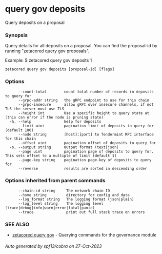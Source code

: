 # query gov deposits

Query deposits on a proposal

### Synopsis

Query details for all deposits on a proposal.
You can find the proposal-id by running "zetacored query gov proposals".

Example:
$ zetacored query gov deposits 1

```
zetacored query gov deposits [proposal-id] [flags]
```

### Options

```
      --count-total        count total number of records in deposits to query for
      --grpc-addr string   the gRPC endpoint to use for this chain
      --grpc-insecure      allow gRPC over insecure channels, if not TLS the server must use TLS
      --height int         Use a specific height to query state at (this can error if the node is pruning state)
  -h, --help               help for deposits
      --limit uint         pagination limit of deposits to query for (default 100)
      --node string        [host]:[port] to Tendermint RPC interface for this chain 
      --offset uint        pagination offset of deposits to query for
  -o, --output string      Output format (text|json) 
      --page uint          pagination page of deposits to query for. This sets offset to a multiple of limit (default 1)
      --page-key string    pagination page-key of deposits to query for
      --reverse            results are sorted in descending order
```

### Options inherited from parent commands

```
      --chain-id string     The network chain ID
      --home string         directory for config and data 
      --log_format string   The logging format (json|plain) 
      --log_level string    The logging level (trace|debug|info|warn|error|fatal|panic) 
      --trace               print out full stack trace on errors
```

### SEE ALSO

* [zetacored query gov](zetacored_query_gov.md)	 - Querying commands for the governance module

###### Auto generated by spf13/cobra on 27-Oct-2023
